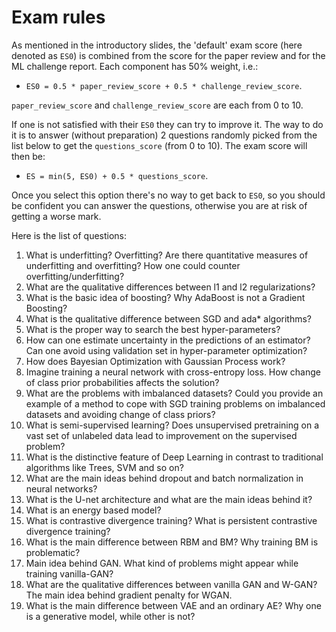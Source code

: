 # Exam rules

As mentioned in the introductory slides, the 'default' exam score (here denoted as `ES0`)
is combined from the score for the paper review and for the ML challenge report. Each component has 50% weight, i.e.:
 - `ES0 = 0.5 * paper_review_score + 0.5 * challenge_review_score`.

`paper_review_score` and `challenge_review_score` are each from 0 to 10.

If one is not satisfied with their `ES0` they can try to improve it.
The way to do it is to answer (without preparation) 2 questions randomly picked from the
list below to get the `questions_score` (from 0 to 10).
The exam score will then be:
 - `ES = min(5, ES0) + 0.5 * questions_score`.

Once you select this option there's no way to get back to `ES0`, so you should be confident you can
answer the questions, otherwise you are at risk of getting a worse mark.

Here is the list of questions:

1. What is underfitting? Overfitting? Are there quantitative measures of underfitting and overfitting? How one could counter overfitting/underfitting?
1. What are the qualitative differences between l1 and l2 regularizations? 
1. What is the basic idea of boosting? Why AdaBoost is not a Gradient Boosting?
1. What is the qualitative difference between SGD and ada* algorithms?
1. What is the proper way to search the best hyper-parameters?
1. How can one estimate uncertainty in the predictions of an estimator? Can one avoid using validation set in hyper-parameter optimization?
1. How does Bayesian Optimization with Gaussian Process work?
1. Imagine training a neural network with cross-entropy loss. How change of class prior probabilities affects the solution?
1. What are the problems with imbalanced datasets? Could you provide an example of a method to cope with SGD training problems on imbalanced datasets and avoiding change of class priors?
1. What is semi-supervised learning? Does unsupervised pretraining on a vast set of unlabeled data lead to improvement on the supervised problem?
1. What is the distinctive feature of Deep Learning in contrast to traditional algorithms like Trees, SVM and so on?
1. What are the main ideas behind dropout and batch normalization in neural networks?
1. What is the U-net architecture and what are the main ideas behind it?
1. What is an energy based model?
1. What is contrastive divergence training? What is persistent contrastive divergence training?
1. What is the main difference between RBM and BM? Why training BM is problematic?
1. Main idea behind GAN. What kind of problems might appear while training vanilla-GAN?
1. What are the qualitative differences between vanilla GAN and W-GAN? The main idea behind gradient penalty for WGAN.
1. What is the main difference between VAE and an ordinary AE? Why one is a generative model, while other is not?
